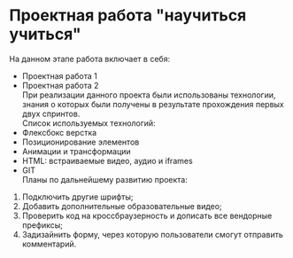 # Проектная работа "научиться учиться"
На данном этапе работа включает в себя:  
* Проектная работа 1  
* Проектная работа 2    
При реализации данного проекта были использованы технологии,    
знания о которых были получены в результате прохождения первых двух спринтов.   
Список используемых технологий:  
* Флексбокс верстка  
* Позиционирование элементов  
* Анимации и трансформации  
* HTML: встраиваемые видео, аудио и iframes  
* GIT     
Планы по дальнейшему развитию проекта:  
1. Подключить другие шрифты;  
2. Добавить дополнительные образовательные видео;  
3. Проверить код на кроссбраузерность и дописать все вендорные префиксы;  
4. Задизайнить форму, через которую пользователи смогут отправить комментарий.  
